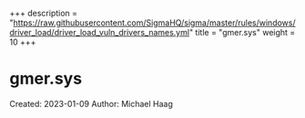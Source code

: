 +++
description = "https://raw.githubusercontent.com/SigmaHQ/sigma/master/rules/windows/driver_load/driver_load_vuln_drivers_names.yml"
title = "gmer.sys"
weight = 10
+++

# gmer.sys

Created: 2023-01-09
Author: Michael Haag


